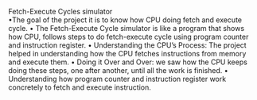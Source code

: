 Fetch-Execute Cycles simulator      
•The goal of the project it is to know how CPU doing
fetch and execute cycle.
• The Fetch-Execute Cycle simulator is like a program that
shows how CPU, follows steps to do fetch-execute cycle
using program counter and instruction register.
• Understanding the CPU’s Process: The project helped in
understanding how the CPU fetches instructions from
memory and execute them.
• Doing it Over and Over: we saw how the CPU keeps
doing these steps, one after another, until all the work
is finished.
• Understanding how program counter and instruction
register work concretely to fetch and execute
instruction.

